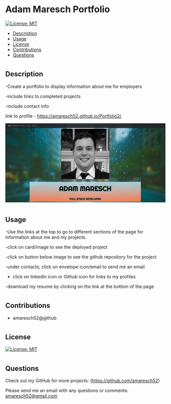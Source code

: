 # Adam Maresch Portfolio

[![License: MIT](https://img.shields.io/badge/License-MIT-yellow.svg)](https://opensource.org/licenses/MIT)

- [Description](#description)
- [Usage](#usage)
- [License](#license)
- [Contributions](#contributions)
- [Questions](#questions)

#

## Description

-Create a portfolio to display information about me for employers

-include links to completed projects

-include contact info

link to profile - https://amaresch52.github.io/Portfolio2/

![](./assets/profile_screenshot2.png)

#

## Usage

-Use the links at the top to go to different sections of the page for information about me and my projects.

-click on card/image to see the deployed project

-click on button below image to see the github repository for the project

-under contacts, click on envelope icon/email to send me an email

- click on linkedIn icon or Github icon for links to my profiles

-download my resume by clicking on the link at the bottom of the page

#

## Contributions

- amaresch52@github

#

## License

[![License: MIT](https://img.shields.io/badge/License-MIT-yellow.svg)](https://opensource.org/licenses/MIT)

#

## Questions

Check out my GitHub for more projects: (https://github.com/amaresch52)

Please send me an email with any questions or comments: amaresch52@gmail.com

